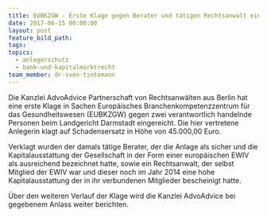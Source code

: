 ```yaml
---
title: EUBKZGW - Erste Klage gegen Berater und tätigen Rechtsanwalt eingereicht
date: 2017-06-15 00:00:00
layout: post
feature_bild_path:
tags:
topics:
  - anlegerschutz
  - bank-und-kapitalmarktrecht
team_member: dr-sven-tintemann
---
```



Die Kanzlei AdvoAdvice Partnerschaft von Rechtsanw&auml;lten aus Berlin hat eine erste Klage in Sachen Europ&auml;isches Branchenkompetenzzentrum f&uuml;r das Gesundheitswesen (EUBKZGW) gegen zwei verantwortlich handelnde Personen beim Landgericht Darmstadt eingereicht. Die hier vertretene Anlegerin klagt auf Schadensersatz in H&ouml;he von 45.000,00 Euro.

Verklagt wurden der damals t&auml;tige Berater, der die Anlage als sicher und die Kapitalausstattung der Gesellschaft in der Form einer europ&auml;ischen EWIV als ausreichend bezeichnet hatte, sowie ein Rechtsanwalt, der selbst Mitglied der EWIV war und dieser noch im Jahr 2014 eine hohe Kapitalausstattung der in ihr verbundenen Mitglieder bescheinigt hatte.

&Uuml;ber den weiteren Verlauf der Klage wird die Kanzlei AdvoAdvice bei gegebenem Anlass weiter berichten.